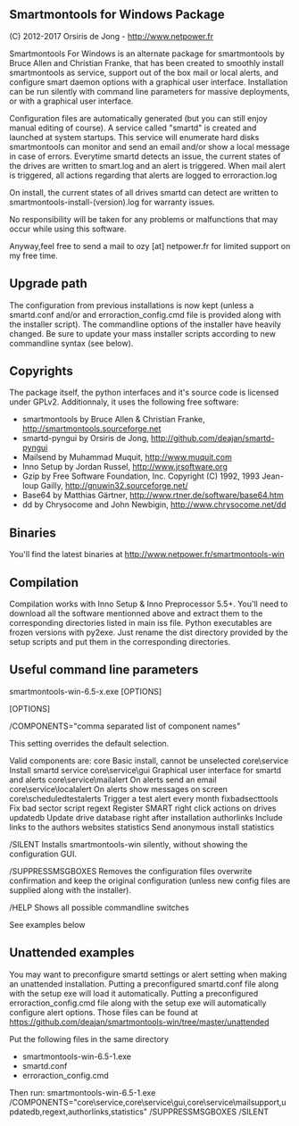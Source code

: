 ﻿## Smartmontools for Windows Package
(C) 2012-2017 Orsiris de Jong - http://www.netpower.fr

Smartmontools For Windows is an alternate package for smartmontools by Bruce Allen and Christian Franke, that has been created to smoothly install smartmontools as service,
support out of the box mail or local alerts, and configure smart daemon options with a graphical user interface.
Installation can be run silently with command line parameters for massive deployments, or with a graphical user interface.

Configuration files are automatically generated (but you can still enjoy manual editing of course).
A service called "smartd" is created and launched at system startups. This service will enumerate hard disks smartmontools can monitor and send an email and/or show a local message in case of errors.
Everytime smartd detects an issue, the current states of the drives are written to smart.log and an alert is triggered.
When mail alert is triggered, all actions regarding that alerts are logged to erroraction.log

On install, the current states of all drives smartd can detect are written to smartmontools-install-(version).log for warranty issues.

No responsibility will be taken for any problems or malfunctions that may occur while using this software.

Anyway,feel free to send a mail to ozy [at] netpower.fr for limited support on my free time.

## Upgrade path

The configuration from previous installations is now kept (unless a smartd.conf and/or and erroraction_config.cmd file is provided along with the installer script).
The commandline options of the installer have heavily changed. Be sure to update your mass installer scripts according to new commandline syntax (see below).

## Copyrights

The package itself, the python interfaces and it's source code is licensed under GPLv2.
Additionnaly, it uses the following free software:

- smartmontools by Bruce Allen & Christian Franke, http://smartmontools.sourceforge.net
- smartd-pyngui by Orsiris de Jong, http://github.com/deajan/smartd-pyngui
- Mailsend by Muhammad Muquit, http://www.muquit.com
- Inno Setup by Jordan Russel, http://www.jrsoftware.org
- Gzip by Free Software Foundation, Inc. Copyright (C) 1992, 1993 Jean-loup Gailly, http://gnuwin32.sourceforge.net/
- Base64 by Matthias Gärtner, http://www.rtner.de/software/base64.htm
- dd by Chrysocome and John Newbigin, http://www.chrysocome.net/dd

## Binaries

You'll find the latest binaries at http://www.netpower.fr/smartmontools-win

## Compilation

Compilation works with Inno Setup & Inno Preprocessor 5.5+.
You'll need to download all the software mentionned above and extract them to the corresponding directories listed in main iss file.
Python executables are frozen versions with py2exe. Just rename the dist directory provided by the setup scripts and put them in the corresponding directories.

## Useful command line parameters

smartmontools-win-6.5-x.exe [OPTIONS]

[OPTIONS]

/COMPONENTS="comma separated list of component names"

This setting overrides the default selection.

Valid components are:
core 						Basic install, cannot be unselected
core\service 				Install smartd service
core\service\gui			Graphical user interface for smartd and alerts
core\service\mailalert		On alerts send an email
core\service\localalert		On alerts show messages on screen
core\scheduledtestalerts	Trigger a test alert every month
fixbadsecttools				Fix bad sector script
regext						Register SMART right click actions on drives
updatedb					Update drive database right after installation
authorlinks					Include links to the authors websites
statistics					Send anonymous install statistics

/SILENT 					Installs smartmontools-win silently, without showing the configuration GUI.

/SUPPRESSMSGBOXES			Removes the configuration files overwrite confirmation and keep the original configuration (unless new config files are supplied along with the installer).

/HELP						Shows all possible commandline switches

See examples below

## Unattended examples

You may want to preconfigure smartd settings or alert setting when making an unattended installation.
Putting a preconfigured smartd.conf file along with the setup exe will load it automatically.
Putting a preconfigured erroraction_config.cmd file along with the setup exe will automatically configure alert options.
Those files can be found at https://github.com/deajan/smartmontools-win/tree/master/unattended

Put the following files in the same directory
- smartmontools-win-6.5-1.exe
- smartd.conf
- erroraction_config.cmd

Then run:
smartmontools-win-6.5-1.exe /COMPONENTS="core\service,core\service\gui,core\service\mailsupport,updatedb,regext,authorlinks,statistics" /SUPPRESSMSGBOXES /SILENT
